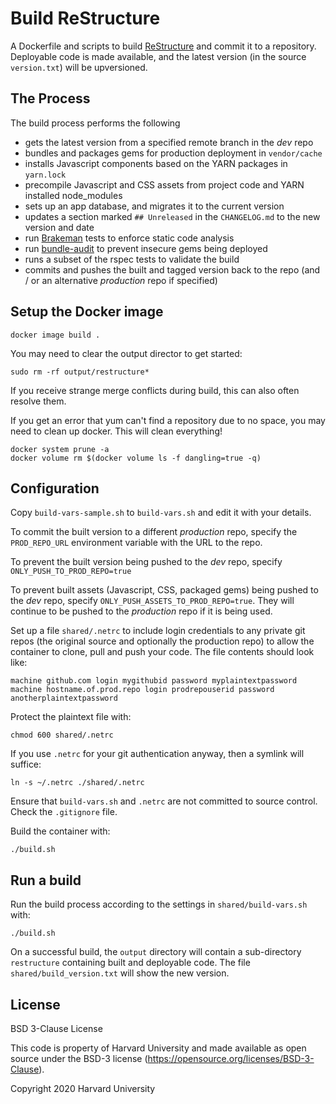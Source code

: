 # Build ReStructure

A Dockerfile and scripts to build [ReStructure](https://github.com/consected/restructure) and
commit it to a repository. Deployable code is made available, and the latest version
(in the source `version.txt`) will be upversioned.

## The Process

The build process performs the following

- gets the latest version from a specified remote branch in the _dev_ repo
- bundles and packages gems for production deployment in `vendor/cache`
- installs Javascript components based on the YARN packages in `yarn.lock`
- precompile Javascript and CSS assets from project code and YARN installed node_modules
- sets up an app database, and migrates it to the current version
- updates a section marked `## Unreleased` in the `CHANGELOG.md` to the new version and date
- run [Brakeman](https://brakemanscanner.org/) tests to enforce static code analysis
- run [bundle-audit](https://github.com/rubysec/bundler-audit) to prevent insecure gems being deployed
- runs a subset of the rspec tests to validate the build
- commits and pushes the built and tagged version back to the repo
  (and / or an alternative _production_ repo if specified)

## Setup the Docker image

    docker image build .

You may need to clear the output director to get started:

    sudo rm -rf output/restructure*

If you receive strange merge conflicts during build, this can also often resolve them.

If you get an error that yum can't find a repository due to no space, you may need to clean up docker. This will
clean everything!

    docker system prune -a
    docker volume rm $(docker volume ls -f dangling=true -q)

## Configuration

Copy `build-vars-sample.sh` to `build-vars.sh` and edit it with your details.

To commit the built version to a different _production_ repo, specify the `PROD_REPO_URL`
environment variable with the URL to the repo.

To prevent the built version being pushed to the _dev_ repo, specify `ONLY_PUSH_TO_PROD_REPO=true`

To prevent built assets (Javascript, CSS, packaged gems) being pushed to the _dev_ repo,
specify `ONLY_PUSH_ASSETS_TO_PROD_REPO=true`. They will continue to be pushed to the _production_
repo if it is being used.

Set up a file `shared/.netrc` to include login credentials to any private git repos (the original source
and optionally the production repo) to allow the container to clone, pull and push your code. The file
contents should look like:

    machine github.com login mygithubid password myplaintextpassword
    machine hostname.of.prod.repo login prodrepouserid password anotherplaintextpassword

Protect the plaintext file with:

    chmod 600 shared/.netrc

If you use `.netrc` for your git authentication anyway, then a symlink will suffice:

    ln -s ~/.netrc ./shared/.netrc

Ensure that `build-vars.sh` and `.netrc` are not committed to source control. Check the `.gitignore` file.

Build the container with:

    ./build.sh

## Run a build

Run the build process according to the settings in `shared/build-vars.sh` with:

    ./build.sh

On a successful build, the `output` directory will contain a sub-directory `restructure`
containing built and deployable code. The file `shared/build_version.txt` will show the new version.

## License

BSD 3-Clause License

This code is property of Harvard University
and made available as open source under the BSD-3 license
(<https://opensource.org/licenses/BSD-3-Clause>).

Copyright 2020 Harvard University
